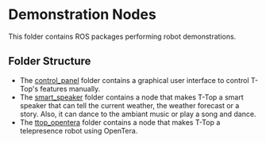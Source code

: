 # Demonstration Nodes

This folder contains ROS packages performing robot demonstrations.

## Folder Structure

- The [control_panel](control_panel) folder contains a graphical user interface to control T-Top's features manually.
- The [smart_speaker](smart_speaker) folder contains a node that makes T-Top a smart speaker that can tell the current
  weather, the weather forecast or a story. Also, it can dance to the ambiant music or play a song and dance.
- The [ttop_opentera](ttop_opentera) folder contains a node that makes T-Top a telepresence robot using OpenTera.
